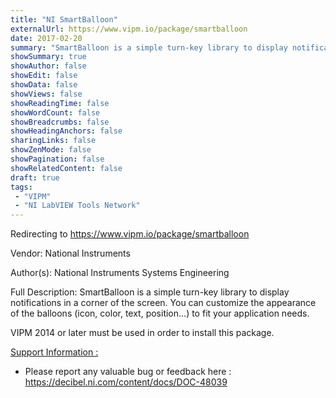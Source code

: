 ```yaml
---
title: "NI SmartBalloon"
externalUrl: https://www.vipm.io/package/smartballoon
date: 2017-02-20
summary: "SmartBalloon is a simple turn-key library to display notifications in a corner of the screen."
showSummary: true
showAuthor: false
showEdit: false
showData: false
showViews: false
showReadingTime: false
showWordCount: false
showBreadcrumbs: false
showHeadingAnchors: false
sharingLinks: false
showZenMode: false
showPagination: false
showRelatedContent: false
draft: true
tags:
 - "VIPM"
 - "NI LabVIEW Tools Network"
---
```


Redirecting to https://www.vipm.io/package/smartballoon

Vendor: National Instruments

Author(s): National Instruments Systems Engineering
 
Full Description:
SmartBalloon is a simple turn-key library to display notifications in a corner of the screen. You can customize the appearance of the balloons (icon, color, text, position...) to fit your application needs.

VIPM 2014 or later must be used in order to install this package.

<u>Support Information :</u>
- Please report any valuable bug or feedback here : https://decibel.ni.com/content/docs/DOC-48039